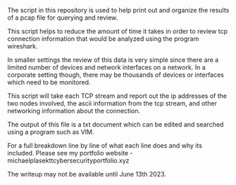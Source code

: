 The script in this repository is used to help print out and organize the results of a pcap file for querying and review. 

This script helps to reduce the amount of time it takes in order to review tcp connection information that would be analyzed using the program wireshark.

In smaller settings the review of this data is very simple since there are a limited number of devices and network interfaces on a network. In a corporate setting though, there may be thousands of devices or interfaces which need to be monitored.

This script will take each TCP stream and report out the ip addresses of the two nodes involved, the ascii information from the tcp stream, and other networking information about the connection.

The output of this file is a txt document which can be edited and searched using a program such as VIM.

For a full breakdown line by line of what each line does and why its included. Please see my portfolio website - michaelplasekttcybersecurityportfolio.xyz

The writeup may not be available until June 13th 2023.